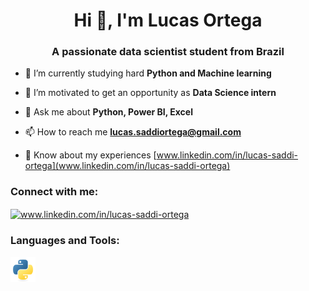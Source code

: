 <h1 align="center">Hi 👋, I'm Lucas Ortega</h1>
<h3 align="center">A passionate data scientist student from Brazil</h3>

- 🌱 I’m currently studying hard **Python and Machine learning**

- 👯 I’m motivated to get an opportunity as **Data Science intern**

- 💬 Ask me about **Python, Power BI, Excel**

- 📫 How to reach me **lucas.saddiortega@gmail.com**

- 📄 Know about my experiences [www.linkedin.com/in/lucas-saddi-ortega](www.linkedin.com/in/lucas-saddi-ortega)

<h3 align="left">Connect with me:</h3>
<p align="left">
<a href="https://linkedin.com/in/www.linkedin.com/in/lucas-saddi-ortega" target="blank"><img align="center" src="https://raw.githubusercontent.com/rahuldkjain/github-profile-readme-generator/master/src/images/icons/Social/linked-in-alt.svg" alt="www.linkedin.com/in/lucas-saddi-ortega" height="30" width="40" /></a>
</p>

<h3 align="left">Languages and Tools:</h3>
<p align="left"> <a href="https://www.python.org" target="_blank" rel="noreferrer"> <img src="https://raw.githubusercontent.com/devicons/devicon/master/icons/python/python-original.svg" alt="python" width="40" height="40"/> </a> </p>


<!---
- 👋 Hi, I’m @lucas-ortega
- 👀 I’m interested in ...
- 🌱 I’m currently learning ...
- 💞️ I’m looking to collaborate on ...
- 📫 How to reach me ...

lucas-ortega/lucas-ortega is a ✨ special ✨ repository because its `README.md` (this file) appears on your GitHub profile.
You can click the Preview link to take a look at your changes.
--->
